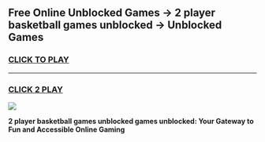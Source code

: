 
## Free Online Unblocked Games → 2 player basketball games unblocked → Unblocked Games
<h3>
<a href="https://premium.freeplayer.one?title=2_player_basketball_games_unblocked&ref=21F">CLICK TO PLAY</a></h3>
<hr>

<h3>
<a href="https://premium.freeplayer.one?title=2_player_basketball_games_unblocked&ref=21F">CLICK 2 PLAY</a>
  
</h3>

<a href="https://premium.freeplayer.one?title=2_player_basketball_games_unblocked&ref=21F/"><img src="https://clearcache.store/games.png"></a>


**2 player basketball games unblocked games unblocked: Your Gateway to Fun and Accessible Online Gaming**
